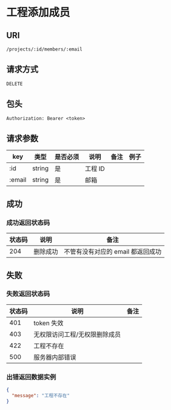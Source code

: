 # 工程添加成员

## URI

```
/projects/:id/members/:email
```

## 请求方式

```
DELETE
```

## 包头

```
Authorization: Bearer <token>
```

## 请求参数

| key | 类型 | 是否必须 | 说明 | 备注 | 例子 |
| --- | --- | --- | --- | --- | --- |
| :id | string | 是 | 工程 ID |  |  |
| :email | string | 是 | 邮箱 |  |  |

## 成功

### 成功返回状态码

| 状态码 | 说明 | 备注 |
| --- | --- | --- |
| 204 | 删除成功 | 不管有没有对应的 email 都返回成功 |

## 失败

### 失败返回状态码

| 状态码 | 说明 | 备注 |
| --- | --- | --- |
| 401 | token 失效 |  |
| 403 | 无权限访问工程/无权限删除成员 |  |
| 422 | 工程不存在 |  |
| 500 | 服务器内部错误 |  |

### 出错返回数据实例

```json
{
  "message": "工程不存在"
}
```
